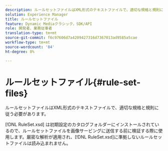 ```yaml
---
description: ルールセットファイルはXML形式のテキストファイルで、適切な規格と規則に従う必要があります。
solution: Experience Manager
title: ルールセットファイル
feature: Dynamic Mediaクラシック，SDK/API
role: 開発者、業務従事者
translation-type: tm+mt
source-git-commit: f6c97606d7a4209427316d7367013ad9585a5cae
workflow-type: tm+mt
source-wordcount: '84'
ht-degree: 0%

---
```



# ルールセットファイル{#rule-set-files}

ルールセットファイルはXML形式のテキストファイルで、適切な規格と規則に従う必要があります。

[!DNL RuleSet.xsd] は初期設定のカタログフォルダーにインストールされているので、ルールセットファイルを画像サービングに送信する前に検証する際に使用します。厳密な解析が適用され、[!DNL RuleSet.xsd]に準拠しないルールセットファイルは読み込まれません。